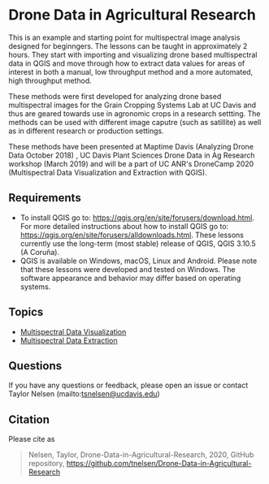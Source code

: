 # Drone Data in Agricultural Research

This is an example and starting point for multispectral image analysis designed for beginngers. The lessons can be taught in approximately 2 hours. They start with importing and visualizing drone based multispectral data in QGIS and move through how to extract data values for areas of interest in both a manual, low throughput method and a more automated, high throughput method.

These methods were first developed for analyzing drone based multispectral images for the Grain Cropping Systems Lab at UC Davis and thus are geared towards use in agronomic crops in a research settting. The methods can be used with different image caputre (such as satillite) as well as in different research or production settings. 

These methods have been presented at Maptime Davis (Analyzing Drone Data October 2018) , UC Davis Plant Sciences Drone Data in Ag Research workshop (March 2019) and will be a part of UC ANR's DroneCamp 2020 (Multispectral Data Visualization and Extraction with QGIS).

## Requirements

* To install QGIS go to: <a href = "https://qgis.org/en/site/forusers/download.html">https://qgis.org/en/site/forusers/download.html</a>. For more detailed instructions about how to install QGIS go to: <a href = "https://qgis.org/en/site/forusers/alldownloads.html">https://qgis.org/en/site/forusers/alldownloads.html</a>. These lessons currently use the long-term (most stable) release of QGIS, QGIS 3.10.5 (A Coruña). 
* QGIS is available on Windows, macOS, Linux and Android. Please note that these lessons were developed and tested on Windows. The software appearance and behavior may differ based on operating systems.

## Topics

* [Multispectral Data Visualization](01-multispectral-data-visualization.md)
* [Multispectral Data Extraction](02-multispectral-data-extraction.md)

## Questions

If you have any questions or feedback, please open an issue or contact Taylor Nelsen (mailto:tsnelsen@ucdavis.edu)

## Citation

Please cite as

> Nelsen, Taylor, Drone-Data-in-Agricultural-Research, 2020, GitHub repository, https://github.com/tnelsen/Drone-Data-in-Agricultural-Research
